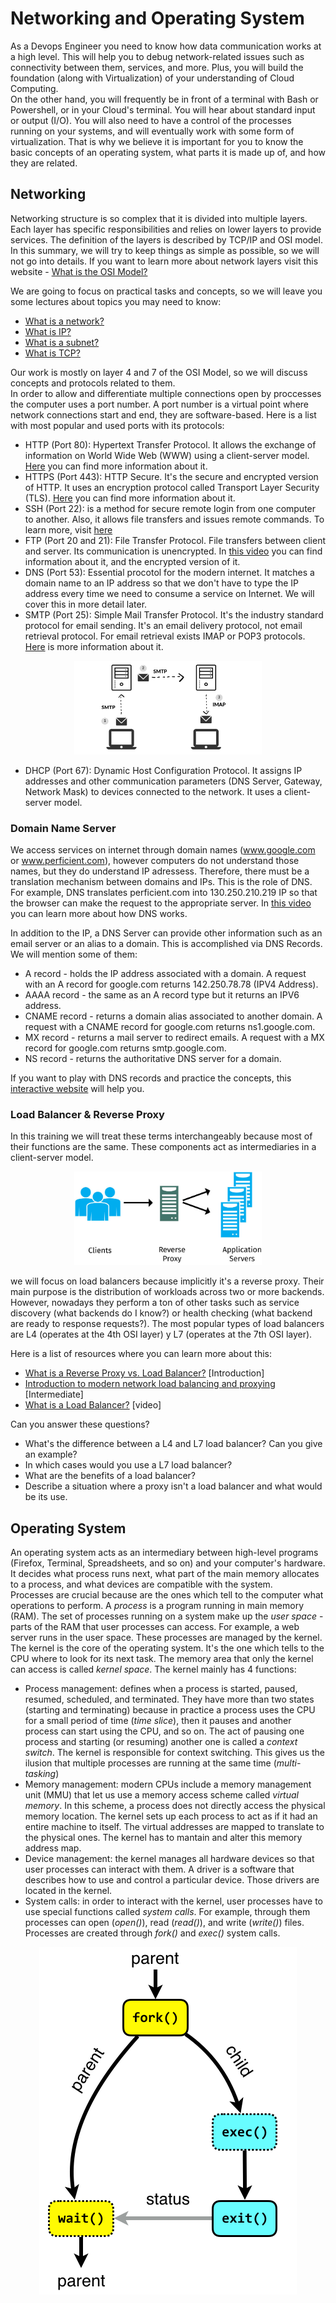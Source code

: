 # Networking and Operating System
As a Devops Engineer you need to know how data communication works at a high level. This will help you to debug network-related issues such as connectivity between them, services, and more. Plus, you will build the foundation (along with Virtualization) of your understanding of Cloud Computing.  
On the other hand, you will frequently be in front of a terminal with Bash or Powershell, or in your Cloud's terminal. You will hear about standard input or output (I/O). You will also need to have a control of the processes running on your systems, and will eventually work with some form of virtualization. That is why we believe it is important for you to know the basic concepts of an operating system, what parts it is made up of, and how they are related.

## Networking
Networking structure is so complex that it is divided into multiple layers. Each layer has specific responsibilities and relies on lower layers to provide services. The definition of the layers is described by TCP/IP and OSI model. In this summary, we will try to keep things as simple as possible, so we will not go into details. If you want to learn more about network layers visit this website - [What is the OSI Model?](https://www.cloudflare.com/learning/ddos/glossary/open-systems-interconnection-model-osi/)

We are going to focus on practical tasks and concepts, so we will leave you some lectures about topics you may need to know:

* [What is a network?](https://www.cloudflare.com/learning/network-layer/what-is-the-network-layer/)
* [What is IP?](https://www.cloudflare.com/learning/dns/glossary/what-is-my-ip-address/)
* [What is a subnet?](https://www.cloudflare.com/learning/network-layer/what-is-a-subnet/)
* [What is TCP?](https://www.geeksforgeeks.org/what-is-transmission-control-protocol-tcp/)

Our work is mostly on layer 4 and 7 of the OSI Model, so we will discuss concepts and protocols related to them.  
In order to allow and differentiate multiple connections open by proccesses the computer uses a port number. A port number is a virtual point where network connections start and end, they are software-based. Here is a list with most popular and used ports with its protocols:
* HTTP (Port 80): Hypertext Transfer Protocol. It allows the exchange of information on World Wide Web (WWW) using a client-server model. [Here](https://developer.mozilla.org/en-US/docs/Web/HTTP/Overview) you can find more information about it.
* HTTPS (Port 443): HTTP Secure. It's the secure and encrypted version of HTTP. It uses an encryption protocol called Transport Layer Security (TLS). [Here](https://www.ssl.com/faqs/what-is-https/) you can find more information about it.
* SSH (Port 22): is a method for secure remote login from one computer to another. Also, it allows file transfers and issues remote commands. To learn more, visit [here](https://www.ssh.com/academy/ssh/protocol)
* FTP (Port 20 and 21): File Transfer Protocol. File transfers between client and server. Its communication is unencrypted. In [this video](https://www.youtube.com/watch?v=tOj8MSEIbfA) you can find information about it, and the encrypted version of it.
* DNS (Port 53): Essential procotol for the modern internet. It matches a domain name to an IP address so that we don't have to type the IP address every time we need to consume a service on Internet. We will cover this in more detail later.
* SMTP (Port 25): Simple Mail Transfer Protocol. It's the industry standard protocol for email sending. It's an email delivery protocol, not email retrieval protocol. For email retrieval exists IMAP or POP3 protocols. [Here](https://www.cloudflare.com/learning/email-security/what-is-smtp/) is more information about it.
<p align="center">
<img style="width:300px; height:150px" src=imgs/SMTP-IMAP-1.png >
</p>

* DHCP (Port 67): Dynamic Host Configuration Protocol. It assigns IP addresses and other communication parameters (DNS Server, Gateway, Network Mask) to devices connected to the network. It uses a client-server model.

### Domain Name Server 
We access services on internet through domain names (www.google.com or www.perficient.com), however computers do not understand those names, but they do understand IP adressess. Therefore, there must be a translation mechanism between domains and IPs. This is the role of DNS. For example, DNS translates perficient.com into 130.250.210.219 IP so that the browser can make the request to the appropriate server. In [this video](https://www.youtube.com/watch?v=dl-C6cBoRg4) you can learn more about how DNS works.  

In addition to the IP, a DNS Server can provide other information such as an email server or an alias to a domain. This is accomplished via DNS Records. We will mention some of them:
* A record - holds the IP address associated with a domain. A request with an A record for google.com returns 142.250.78.78 (IPV4 Address).
* AAAA record - the same as an A record type but it returns an IPV6 address.
* CNAME record - returns a domain alias associated to another domain. A request with a CNAME record for google.com returns ns1.google.com.
* MX record - returns a mail server to redirect emails. A request with a MX record for google.com returns smtp.google.com.
* NS record - returns the authoritative DNS server for a domain.

If you want to play with DNS records and practice the concepts, this [interactive website](https://messwithdns.net/) will help you. 

### Load Balancer & Reverse Proxy 
In this training we will treat these terms interchangeably because most of their functions are the same. These components act as intermediaries in a client-server model.
<p align="center">
<img style="width:300px; height:150px" src=imgs/Proxy.jpg >
</p>
we will focus on load balancers because implicitly it's a reverse proxy. 
Their main purpose is the distribution of workloads across two or more backends. However, nowadays they perform a ton of other tasks such as service discovery (what backends do I know?) or health checking (what backend are ready to response requests?). The most popular types of load balancers are L4 (operates at the 4th OSI layer) y L7 (operates at the 7th OSI layer). 

Here is a list of resources where you can learn more about this:

* [What is a Reverse Proxy vs. Load Balancer?](https://www.nginx.com/resources/glossary/reverse-proxy-vs-load-balancer/) [Introduction]
* [Introduction to modern network load balancing and proxying](https://blog.envoyproxy.io/introduction-to-modern-network-load-balancing-and-proxying-a57f6ff80236) [Intermediate]
* [What is a Load Balancer?](https://www.youtube.com/watch?v=sCR3SAVdyCc) [video]

Can you answer these questions?

* What's the difference between a L4 and L7 load balancer? Can you give an example?
* In which cases would you use a L7 load balancer?
* What are the benefits of a load balancer?
* Describe a situation where a proxy isn't a load balancer and what would be its use. 

## Operating System
An operating system acts as an intermediary between high-level programs (Firefox, Terminal, Spreadsheets, and so on) and your computer's hardware. It decides what process runs next, what part of the main memory allocates to a process, and what devices are compatible with the system.  
Processes are crucial because are the ones which tell to the computer what operations to perform. A *process* is a program running in main memory (RAM). The set of processes running on a system make up the *user space* - parts of the RAM that user processes can access. For example, a web server runs in the user space. These processes are managed by the kernel. The kernel is the core of the operating system. It's the one which tells to the CPU where to look for its next task. The memory area that only the kernel can access is called *kernel space*. The kernel mainly has 4 functions:
* Process management: defines when a process is started, paused, resumed, scheduled, and terminated. They have more than two states (starting and terminating) because in practice a process uses the CPU for a small period of time (*time slice*), then it pauses and another process can start using the CPU, and so on. The act of pausing one process and starting (or resuming) another one is called a *context switch*. The kernel is responsible for context switching. This gives us the ilusion that multiple processes are running at the same time (*multi-tasking*)
* Memory management: modern CPUs include a memory management unit (MMU) that let us use a memory access scheme called *virtual memory*. In this scheme, a process does not directly access the physical memory location. The kernel sets up each process to act as if it had an entire machine to itself. The virtual addresses are mapped to translate to the physical ones. The kernel has to mantain and alter this memory address map.
* Device management: the kernel manages all hardware devices so that user processes can interact with them. A driver is a software that describes how to use and control a particular device. Those drivers are located in the kernel.
* System calls: in order to interact with the kernel, user processes have to use special functions called *system calls*. For example, through them processes can open (*open()*), read (*read()*), and write (*write()*) files. Processes are created through *fork()* and *exec()* system calls.

<p align="center">
<img src=imgs/fork-exec-exit-wait.png >
</p>